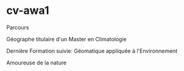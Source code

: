 # cv-awa1
Parcours

Géographe titulaire d'un Master en Climatologie

Dernière Formation suivie: Géomatique appliquée à l'Environnement

Amoureuse de la nature 
